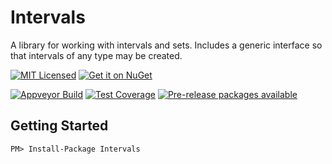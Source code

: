 Intervals
=========

A library for working with intervals and sets. Includes a generic interface so that intervals of any type may be created.

[![MIT Licensed](https://img.shields.io/badge/license-MIT-blue.svg?style=flat-square)](https://github.com/otac0n/intervals/blob/master/license.md)
[![Get it on NuGet](https://img.shields.io/nuget/v/Intervals.svg?style=flat-square)](http://nuget.org/packages/Intervals)

[![Appveyor Build](https://img.shields.io/appveyor/ci/otac0n/intervals.svg?style=flat-square)](https://ci.appveyor.com/project/otac0n/intervals)
[![Test Coverage](https://img.shields.io/codecov/c/github/otac0n/intervals.svg?style=flat-square)](https://codecov.io/gh/otac0n/intervals)
[![Pre-release packages available](https://img.shields.io/nuget/vpre/Intervals.svg?style=flat-square)](http://nuget.org/packages/Intervals)

Getting Started
---------------

    PM> Install-Package Intervals
